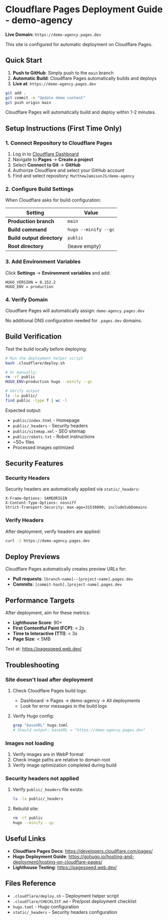 # Cloudflare Pages Deployment Guide - demo-agency

**Live Domain:** `https://demo-agency.pages.dev`

This site is configured for automatic deployment on Cloudflare Pages.

## Quick Start

1. **Push to GitHub**: Simply push to the `main` branch
2. **Automatic Build**: Cloudflare Pages automatically builds and deploys
3. **Live at**: `https://demo-agency.pages.dev`

```bash
git add .
git commit -m "Update demo content"
git push origin main
```

Cloudflare Pages will automatically build and deploy within 1-2 minutes.

## Setup Instructions (First Time Only)

### 1. Connect Repository to Cloudflare Pages

1. Log in to [Cloudflare Dashboard](https://dash.cloudflare.com/)
2. Navigate to **Pages** → **Create a project**
3. Select **Connect to Git** → **GitHub**
4. Authorize Cloudflare and select your GitHub account
5. Find and select repository: `MatthewJamisonJS/demo-agency`

### 2. Configure Build Settings

When Cloudflare asks for build configuration:

| Setting | Value |
|---------|-------|
| **Production branch** | `main` |
| **Build command** | `hugo --minify --gc` |
| **Build output directory** | `public` |
| **Root directory** | (leave empty) |

### 3. Add Environment Variables

Click **Settings** → **Environment variables** and add:

```
HUGO_VERSION = 0.152.2
HUGO_ENV = production
```

### 4. Verify Domain

Cloudflare Pages will automatically assign: `demo-agency.pages.dev`

No additional DNS configuration needed for `.pages.dev` domains.

## Build Verification

Test the build locally before deploying:

```bash
# Run the deployment helper script
bash .cloudflare/deploy.sh

# Or manually:
rm -rf public
HUGO_ENV=production hugo --minify --gc

# Verify output
ls -la public/
find public -type f | wc -l
```

Expected output:
- `public/index.html` - Homepage
- `public/_headers` - Security headers
- `public/sitemap.xml` - SEO sitemap
- `public/robots.txt` - Robot instructions
- ~50+ files
- Processed images optimized

## Security Features

### Security Headers

Security headers are automatically applied via `static/_headers`:

```
X-Frame-Options: SAMEORIGIN
X-Content-Type-Options: nosniff
Strict-Transport-Security: max-age=31536000; includeSubDomains
```

### Verify Headers

After deployment, verify headers are applied:

```bash
curl -I https://demo-agency.pages.dev
```

## Deploy Previews

Cloudflare Pages automatically creates preview URLs for:
- **Pull requests**: `[branch-name]--[project-name].pages.dev`
- **Commits**: `[commit-hash].[project-name].pages.dev`

## Performance Targets

After deployment, aim for these metrics:

- **Lighthouse Score**: 90+
- **First Contentful Paint (FCP)**: < 2s
- **Time to Interactive (TTI)**: < 3s
- **Page Size**: < 5MB

Test at: https://pagespeed.web.dev/

## Troubleshooting

### Site doesn't load after deployment

1. Check Cloudflare Pages build logs:
   - Dashboard → Pages → demo-agency → All deployments
   - Look for error messages in the build logs

2. Verify Hugo config:
   ```bash
   grep "baseURL" hugo.toml
   # Should output: baseURL = "https://demo-agency.pages.dev"
   ```

### Images not loading

1. Verify images are in WebP format
2. Check image paths are relative to domain root
3. Verify image optimization completed during build

### Security headers not applied

1. Verify `public/_headers` file exists:
   ```bash
   ls -la public/_headers
   ```

2. Rebuild site:
   ```bash
   rm -rf public
   hugo --minify --gc
   ```

## Useful Links

- **Cloudflare Pages Docs**: https://developers.cloudflare.com/pages/
- **Hugo Deployment Guide**: https://gohugo.io/hosting-and-deployment/hosting-on-cloudflare-pages/
- **Lighthouse Testing**: https://pagespeed.web.dev/

## Files Reference

- `.cloudflare/deploy.sh` - Deployment helper script
- `.cloudflare/CHECKLIST.md` - Pre/post deployment checklist
- `hugo.toml` - Hugo configuration
- `static/_headers` - Security headers configuration
